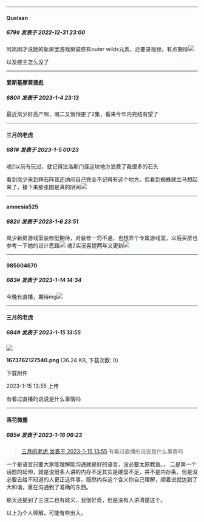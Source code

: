 

*****

####  Quelaan  
##### 679#       发表于 2022-12-31 23:00

阿岚刚才说她的新房里游戏房装修有outer wilds元素，还要录视频，有点期待<img src="https://static.saraba1st.com/image/smiley/face2017/072.png" referrerpolicy="no-referrer">

以及楼主怎么没了

*****

####  爱斯基摩黄德彪  
##### 680#       发表于 2023-1-4 23:13

最近岚少好高产啊，魂二又悄悄更了2集，看来今年内完结有望了



*****

####  三月的老虎  
##### 681#       发表于 2023-1-5 00:23

魂2以前有玩过，就记得法洛斯门径这块地方浪费了我很多的石头

看到岚少来到辉石阵我还纳闷自己完全不记得有这个地方。但看到蜘蛛就立马想起来了，接下来那张图是真的阴间<img src="https://static.saraba1st.com/image/smiley/face2017/068.png" referrerpolicy="no-referrer">



*****

####  amnesia525  
##### 682#       发表于 2023-1-6 23:51

岚少新房游戏室装修挺期待，对装修一窍不通，也想弄个专属游戏室，以后买房也参考一下她的设计思路<img src="https://static.saraba1st.com/image/smiley/face2017/037.png" referrerpolicy="no-referrer">
魂2实况喜提两年又更新<img src="https://static.saraba1st.com/image/smiley/face2017/067.png" referrerpolicy="no-referrer">

*****

####  985604670  
##### 683#       发表于 2023-1-14 14:34

今晚有直播，期待ing<img src="https://static.saraba1st.com/image/smiley/face2017/066.png" referrerpolicy="no-referrer">



*****

####  三月的老虎  
##### 684#       发表于 2023-1-15 13:55

<img src="https://img.saraba1st.com/forum/202301/15/135535yg8i2ieh3t8f89gd.png" referrerpolicy="no-referrer">

<strong>1673762127540.png</strong> (36.24 KB, 下载次数: 0)

下载附件

2023-1-15 13:55 上传

有看过直播的说说是什么事情吗



*****

####  落花微塵  
##### 685#       发表于 2023-1-16 06:23

<blockquote><a href="httphttps://bbs.saraba1st.com/2b/forum.php?mod=redirect&amp;goto=findpost&amp;pid=59358149&amp;ptid=1886323" target="_blank">三月的老虎 发表于 2023-1-15 13:55</a>
有看过直播的说说是什么事情吗</blockquote>
一个是语言只要大家能理解能沟通就是好的语言，没必要太原教旨。，
二是第一个话题的延伸，就是说很多人讲的内存不足其实是硬盘不足，并不是内存条，但是没必要去给不知道的人更正这件事，既然内存这个含义你自己理解，顺着说就达到了大和谐，重在沟通到了准确的东西。

那天还提到了三渲二也有歧义，我很好奇，但是没有人讲清楚这个。

以上为个人理解，可能有些出入。


